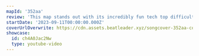 ```yaml
---
mapId: '352aa'
review: 'This map stands out with its incredibly fun tech top difficulty and a full spread of well made lowers to choose from for all skill levels. And with a nice chroma lightshow.'
startDate: '2023-09-11T00:00:00.000Z'
coverUrlOverwrite: https://cdn.assets.beatleader.xyz/songcover-352aa-cover.png
showcase:
  id: ch4A0Jac2Nw
  type: youtube-video
---
```

